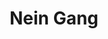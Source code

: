 ---
title: "Nein Gang"
title_bn: "নেইন গাং"
description: "Nein gang starts from the Surma river and ends at the Lakshmiprashad Amarikhal."
---